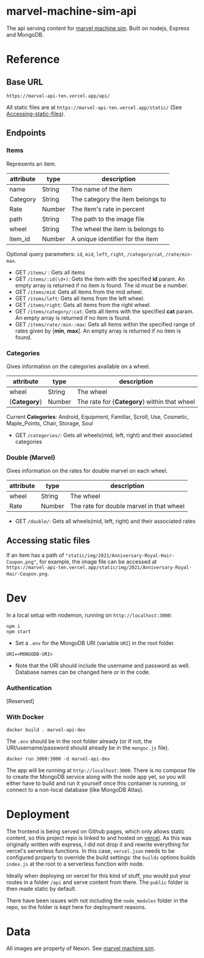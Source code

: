 # marvel-machine-sim-api

The api serving content for [marvel machine sim](https://github.com/Aearsears/marvel_machine_sim). Built on nodejs, Express and MongoDB.

# Reference

## Base URL
``https://marvel-api-ten.vercel.app/api/``

All static files are at ``https://marvel-api-ten.vercel.app/static/`` (See [Accessing-static-files](#accessing-static-files)).

## Endpoints

### Items
Represents an item.

| attribute | type   | description                      |
|-----------|--------|----------------------------------|
| name      | String | The name of the item             |
| Category  | String | The category the item belongs to |
| Rate      | Number | The item's rate in percent       |
| path      | String | The path to the image file       |
| wheel     | String | The wheel the item is belongs to |
| item_id   | Number | A unique identifier for the item |


Optional query parameters: ``id``, ``mid``, ``left``, ``right``, ``/category/cat``, ``/rate/min-max``.


- GET ``/items/`` : Gets all items
- GET ``/items/:id(\d+)``: Gets the item with the specified **id** param. An empty array is returned if no item is found. The id must be a number.
- GET ``/items/mid``: Gets all items from the mid wheel.
- GET ``/items/left``: Gets all items from the left wheel.
- GET ``/items/right``: Gets all items from the right wheel.
- GET ``/items/category/:cat``: Gets all items with the specified **cat** param. An empty array is returned if no item is found.
- GET ``/items/rate/:min-:max``: Gets all items within the specified range of rates given by [**min**, **max**]. An empty array is returned if no item is found.


### Categories
Gives information on the categories available on a wheel.

| attribute | type   | description                      |
|-----------|--------|----------------------------------|
| wheel     | String | The wheel                        |
| {**Category**} | Number | The rate for {**Category**} within that wheel |

Current **Categories**: Android, Equipment, Familiar, Scroll, Use, Cosmetic, Maple_Points, Chair, Storage, Soul

- GET ``/categories/``: Gets all wheels(mid, left, right) and their associated categories

### Double (Marvel)
Gives information on the rates for double marvel on each wheel.

| attribute | type   | description                      |
|-----------|--------|----------------------------------|
| wheel     | String | The wheel                        |
| Rate | Number | The rate for double marvel in that wheel |

- GET ``/double/``: Gets all wheels(mid, left, right) and their associated rates

## Accessing static files
If an item has a path of ``"static/img/2021/Anniversary-Royal-Hair-Coupon.png"``, for example, the image file can be accessed at ``https://marvel-api-ten.vercel.app/static/img/2021/Anniversary-Royal-Hair-Coupon.png``.

# Dev
In a local setup with nodemon, running on ``http://localhost:3000``:
```
npm i
npm start
```
- Set a ``.env`` for the MongoDB URI (variable ``URI``) in the root folder.

```
URI=<MONGODB-URI>
```

- Note that the URI should include the username and password as well. Database names can be changed here or in the code.

### Authentication

[Reserved]

### With Docker
``docker build . marvel-api-dev``


The ``.env`` should be in the root folder already (or if not, the URI/username/password should already be in the ``mongoc.js`` file).


``docker run 3000:3000 -d marvel-api-dev``

The app will be running at ``http://localhost:3000``. There is no compose file to create the MongoDB service along with the node app yet, so you will either have to build and run it yourself once this container is running, or connect to a non-local database (like MongoDB Atlas).

# Deployment
The frontend is being served on Github pages, which only allows static content, so this project repo is linked to and hosted on [vercel](https://vercel.com/home). As this was originally written with express, I did not drop it and rewrite everything for vercel's serverless functions. In this case, ``vercel.json`` needs to be configured properly to override the build settings: the ``builds`` options builds ``index.js`` at the root to a serverless function with node.

Ideally when deploying on vercel for this kind of stuff, you would put your routes in a folder ``/api`` and serve content from there. The ``public`` folder is then made static by default.


There have been issues with not including the ``node_modules`` folder in the repo, so the folder is kept here for deployment reasons.

# Data
All images are property of Nexon. See [marvel machine sim](https://github.com/Aearsears/marvel_machine_sim).
